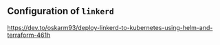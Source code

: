 ## Configuration of `linkerd`

https://dev.to/oskarm93/deploy-linkerd-to-kubernetes-using-helm-and-terraform-461h
